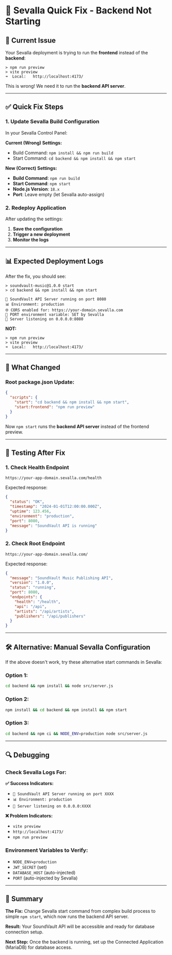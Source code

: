 # 🔧 Sevalla Quick Fix - Backend Not Starting

## 🚨 Current Issue

Your Sevalla deployment is trying to run the **frontend** instead of the **backend**:

```
> npm run preview
> vite preview
➜  Local:   http://localhost:4173/
```

This is wrong! We need it to run the **backend API server**.

---

## ✅ Quick Fix Steps

### 1. **Update Sevalla Build Configuration**

In your Sevalla Control Panel:

**Current (Wrong) Settings:**
- Build Command: `npm install && npm run build`
- Start Command: `cd backend && npm install && npm start`

**New (Correct) Settings:**
- **Build Command**: `npm run build`
- **Start Command**: `npm start`
- **Node.js Version**: `18.x`
- **Port**: Leave empty (let Sevalla auto-assign)

### 2. **Redeploy Application**

After updating the settings:
1. **Save the configuration**
2. **Trigger a new deployment**
3. **Monitor the logs**

---

## 📊 Expected Deployment Logs

After the fix, you should see:

```
> soundvault-music@1.0.0 start
> cd backend && npm install && npm start

🚀 SoundVault API Server running on port 8080
📊 Environment: production
🌐 CORS enabled for: https://your-domain.sevalla.com
🔧 PORT environment variable: SET by Sevalla
📡 Server listening on 0.0.0.0:8080
```

**NOT:**
```
> npm run preview
> vite preview
➜  Local:   http://localhost:4173/
```

---

## 🔧 What Changed

### Root package.json Update:
```json
{
  "scripts": {
    "start": "cd backend && npm install && npm start",
    "start:frontend": "npm run preview"
  }
}
```

Now `npm start` runs the **backend API server** instead of the frontend preview.

---

## 🧪 Testing After Fix

### 1. Check Health Endpoint
```
https://your-app-domain.sevalla.com/health
```

Expected response:
```json
{
  "status": "OK",
  "timestamp": "2024-01-01T12:00:00.000Z",
  "uptime": 123.456,
  "environment": "production",
  "port": 8080,
  "message": "SoundVault API is running"
}
```

### 2. Check Root Endpoint
```
https://your-app-domain.sevalla.com/
```

Expected response:
```json
{
  "message": "SoundVault Music Publishing API",
  "version": "1.0.0",
  "status": "running",
  "port": 8080,
  "endpoints": {
    "health": "/health",
    "api": "/api",
    "artists": "/api/artists",
    "publishers": "/api/publishers"
  }
}
```

---

## 🛠️ Alternative: Manual Sevalla Configuration

If the above doesn't work, try these alternative start commands in Sevalla:

### Option 1:
```bash
cd backend && npm install && node src/server.js
```

### Option 2:
```bash
npm install && cd backend && npm install && npm start
```

### Option 3:
```bash
cd backend && npm ci && NODE_ENV=production node src/server.js
```

---

## 🔍 Debugging

### Check Sevalla Logs For:

**✅ Success Indicators:**
- `🚀 SoundVault API Server running on port XXXX`
- `📊 Environment: production`
- `📡 Server listening on 0.0.0.0:XXXX`

**❌ Problem Indicators:**
- `vite preview`
- `http://localhost:4173/`
- `npm run preview`

### Environment Variables to Verify:
- `NODE_ENV=production`
- `JWT_SECRET` (set)
- `DATABASE_HOST` (auto-injected)
- `PORT` (auto-injected by Sevalla)

---

## 🎯 Summary

**The Fix:** Change Sevalla start command from complex build process to simple `npm start`, which now runs the backend API server.

**Result:** Your SoundVault API will be accessible and ready for database connection setup.

**Next Step:** Once the backend is running, set up the Connected Application (MariaDB) for database access.
